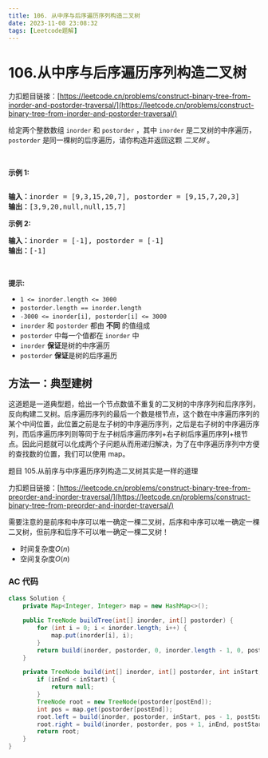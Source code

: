 ```yaml
---
title: 106. 从中序与后序遍历序列构造二叉树
date: 2023-11-08 23:08:32
tags: [Leetcode题解]
---
```


# 106.从中序与后序遍历序列构造二叉树

力扣题目链接：[https://leetcode.cn/problems/construct-binary-tree-from-inorder-and-postorder-traversal/](https://leetcode.cn/problems/construct-binary-tree-from-inorder-and-postorder-traversal/)

<p>给定两个整数数组 <code>inorder</code> 和 <code>postorder</code> ，其中 <code>inorder</code> 是二叉树的中序遍历， <code>postorder</code> 是同一棵树的后序遍历，请你构造并返回这颗&nbsp;<em>二叉树</em>&nbsp;。</p>

<p>&nbsp;</p>

<p><strong>示例 1:</strong></p>
<img alt="" src="https://assets.leetcode.com/uploads/2021/02/19/tree.jpg" />
<pre>
<b>输入：</b>inorder = [9,3,15,20,7], postorder = [9,15,7,20,3]
<b>输出：</b>[3,9,20,null,null,15,7]
</pre>

<p><strong>示例 2:</strong></p>

<pre>
<b>输入：</b>inorder = [-1], postorder = [-1]
<b>输出：</b>[-1]
</pre>

<p>&nbsp;</p>

<p><strong>提示:</strong></p>

<ul>
	<li><code>1 &lt;= inorder.length &lt;= 3000</code></li>
	<li><code>postorder.length == inorder.length</code></li>
	<li><code>-3000 &lt;= inorder[i], postorder[i] &lt;= 3000</code></li>
	<li><code>inorder</code>&nbsp;和&nbsp;<code>postorder</code>&nbsp;都由 <strong>不同</strong> 的值组成</li>
	<li><code>postorder</code>&nbsp;中每一个值都在&nbsp;<code>inorder</code>&nbsp;中</li>
	<li><code>inorder</code>&nbsp;<strong>保证</strong>是树的中序遍历</li>
	<li><code>postorder</code>&nbsp;<strong>保证</strong>是树的后序遍历</li>
</ul>

## 方法一：典型建树

这道题是一道典型题，给出一个节点数值不重复的二叉树的中序序列和后序序列，反向构建二叉树。后序遍历序列的最后一个数是根节点，这个数在中序遍历序列的某个中间位置，此位置之前是左子树的中序遍历序列，之后是右子树的中序遍历序列，而后序遍历序列则等同于左子树后序遍历序列+右子树后序遍历序列+根节点。因此问题就可以化成两个子问题从而用递归解决，为了在中序遍历序列中方便的查找数的位置，我们可以使用 map。

题目 105.从前序与中序遍历序列构造二叉树其实是一样的道理

力扣题目链接：[https://leetcode.cn/problems/construct-binary-tree-from-preorder-and-inorder-traversal/](https://leetcode.cn/problems/construct-binary-tree-from-preorder-and-inorder-traversal/)

需要注意的是前序和中序可以唯一确定一棵二叉树，后序和中序可以唯一确定一棵二叉树，但前序和后序不可以唯一确定一棵二叉树！

- 时间复杂度$O(n)$
- 空间复杂度$O(n)$

### AC 代码

```java
class Solution {
    private Map<Integer, Integer> map = new HashMap<>();

    public TreeNode buildTree(int[] inorder, int[] postorder) {
        for (int i = 0; i < inorder.length; i++) {
            map.put(inorder[i], i);
        }
        return build(inorder, postorder, 0, inorder.length - 1, 0, postorder.length - 1);
    }

    private TreeNode build(int[] inorder, int[] postorder, int inStart, int inEnd, int postStart, int postEnd) {
        if (inEnd < inStart) {
            return null;
        }
        TreeNode root = new TreeNode(postorder[postEnd]);
        int pos = map.get(postorder[postEnd]);
        root.left = build(inorder, postorder, inStart, pos - 1, postStart, postStart + pos - 1 - inStart);
        root.right = build(inorder, postorder, pos + 1, inEnd, postStart + pos - inStart, postEnd - 1);
        return root;
    }
}
```
